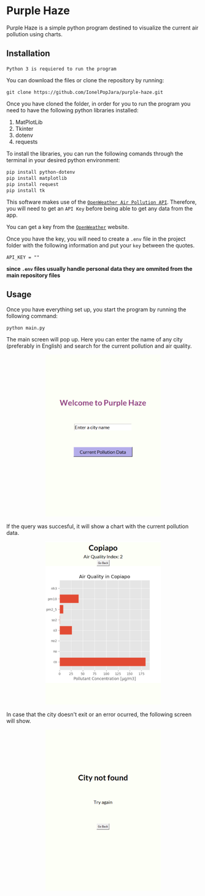 # Purple Haze
Purple Haze is a simple python program destined to visualize the current air pollution using charts.

## Installation

`Python 3 is requiered to run the program`

You can download the files or clone the repository by running:

```
git clone https://github.com/IonelPopJara/purple-haze.git
```

Once you have cloned the folder, in order for you to run the program you need to have the following python libraries installed:

1. MatPlotLib
2. Tkinter
3. dotenv
4. requests

To install the libraries, you can run the following comands through the terminal in your desired python environment:

``` 
pip install python-dotenv
pip install matplotlib
pip install request
pip install tk
```

This software makes use of the [`OpenWeather Air Pollution API`](https://openweathermap.org/api/air-pollution). Therefore, you will need to get an `API Key` before being able to get any data from the app.

You can get a key from the [`OpenWeather`](https://openweathermap.org/api) website.

Once you have the key, you will need to create a `.env` file in the project folder with the following information and put your `key` between the quotes.

```
API_KEY = ""
```

**since `.env` files usually handle personal data they are ommited from the main repository files**

## Usage

Once you have everything set up, you start the program by running the following command:

```
python main.py
```

The main screen will pop up. Here you can enter the name of any city (preferably in English) and search for the current pollution and air quality.

<p align='center'><img src='resources/page-1.png' width=300></p>

If the query was succesful, it will show a chart with the current pollution data.

<p align='center'><img src='resources/page-3.png' width=300></p>

In case that the city doesn't exit or an error ocurred, the following screen will show.

<p align='center'><img src='resources/page-2.png' width=300></p>